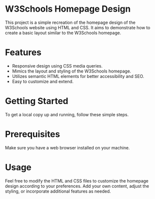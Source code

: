 # W3Schools Homepage Design
This project is a simple recreation of the homepage design of the W3Schools website using HTML and CSS. It aims to demonstrate how to create a basic layout similar to the W3Schools homepage.


# Features
- Responsive design using CSS media queries.
- Mimics the layout and styling of the W3Schools homepage.
- Utilizes semantic HTML elements for better accessibility and SEO.
- Easy to customize and extend.

# Getting Started
To get a local copy up and running, follow these simple steps.

# Prerequisites
Make sure you have a web browser installed on your machine.

# Usage
Feel free to modify the HTML and CSS files to customize the homepage design according to your preferences. Add your own content,  adjust the styling, or incorporate additional features as needed.

